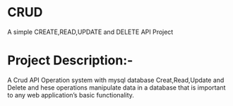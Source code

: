 
# CRUD 

A simple CREATE,READ,UPDATE and DELETE API Project

# Project Description:- 

A Crud API Operation system with mysql database 
Creat,Read,Update and Delete and hese operations manipulate data in a database that is important to any web application’s basic functionality.
